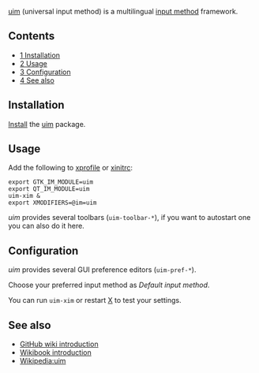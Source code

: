 [uim](https://github.com/uim/uim/wiki/WhatsUim) (universal input method) is a multilingual [input method](/index.php/Input_method "Input method") framework.

## Contents

*   [1 Installation](#Installation)
*   [2 Usage](#Usage)
*   [3 Configuration](#Configuration)
*   [4 See also](#See_also)

## Installation

[Install](/index.php/Install "Install") the [uim](https://www.archlinux.org/packages/?name=uim) package.

## Usage

Add the following to [xprofile](/index.php/Xprofile "Xprofile") or [xinitrc](/index.php/Xinitrc "Xinitrc"):

```
export GTK_IM_MODULE=uim
export QT_IM_MODULE=uim
uim-xim &
export XMODIFIERS=@im=uim

```

*uim* provides several toolbars (`uim-toolbar-*`), if you want to autostart one you can also do it here.

## Configuration

*uim* provides several GUI preference editors (`uim-pref-*`).

Choose your preferred input method as *Default input method*.

You can run `uim-xim` or restart [X](/index.php/X "X") to test your settings.

## See also

*   [GitHub wiki introduction](https://github.com/uim/uim/wiki/WhatsUim)
*   [Wikibook introduction](https://en.wikibooks.org/wiki/Uim/Introduction "wikibooks:Uim/Introduction")
*   [Wikipedia:uim](https://en.wikipedia.org/wiki/uim "wikipedia:uim")